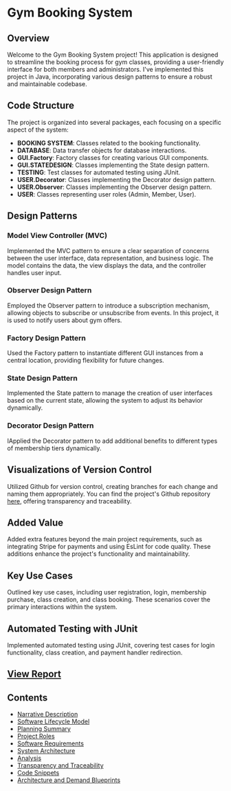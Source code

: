 # Gym Booking System

## Overview

Welcome to the Gym Booking System project! This application is designed to streamline the booking process for gym classes, providing a user-friendly interface for both members and administrators. I've implemented this project in Java, incorporating various design patterns to ensure a robust and maintainable codebase.

## Code Structure

The project is organized into several packages, each focusing on a specific aspect of the system:

- **BOOKING SYSTEM**: Classes related to the booking functionality.
- **DATABASE**: Data transfer objects for database interactions.
- **GUI.Factory**: Factory classes for creating various GUI components.
- **GUI.STATEDESIGN**: Classes implementing the State design pattern.
- **TESTING**: Test classes for automated testing using JUnit.
- **USER.Decorator**: Classes implementing the Decorator design pattern.
- **USER.Observer**: Classes implementing the Observer design pattern.
- **USER**: Classes representing user roles (Admin, Member, User).

## Design Patterns

### Model View Controller (MVC)

Implemented the MVC pattern to ensure a clear separation of concerns between the user interface, data representation, and business logic. The model contains the data, the view displays the data, and the controller handles user input.

### Observer Design Pattern

Employed the Observer pattern to introduce a subscription mechanism, allowing objects to subscribe or unsubscribe from events. In this project, it is used to notify users about gym offers.

### Factory Design Pattern

Used the Factory pattern to instantiate different GUI instances from a central location, providing flexibility for future changes.

### State Design Pattern

Implemented the State pattern to manage the creation of user interfaces based on the current state, allowing the system to adjust its behavior dynamically.

### Decorator Design Pattern

IApplied the Decorator pattern to add additional benefits to different types of membership tiers dynamically.

## Visualizations of Version Control

Utilized Github for version control, creating branches for each change and naming them appropriately. You can find the project's Github repository [here](https://github.com/deLongueHarry/CS4125Proj22), offering transparency and traceability.

## Added Value

Added extra features beyond the main project requirements, such as integrating Stripe for payments and using EsLint for code quality. These additions enhance the project's functionality and maintainability.

## Key Use Cases

Outlined key use cases, including user registration, login, membership purchase, class creation, and class booking. These scenarios cover the primary interactions within the system.

## Automated Testing with JUnit

Implemented automated testing using JUnit, covering test cases for login functionality, class creation, and payment handler redirection.


## [View Report](https://github.com/OliverNagy10/-Gym-Booking-System/blob/main/CS4125%20Project%20Report%20MAIN.pdf)
##  Contents
- [Narrative Description](#narrative-description)
- [Software Lifecycle Model](#software-lifecycle-model)
- [Planning Summary](#planning-summary)
- [Project Roles](#project-roles)
- [Software Requirements](#software-requirements)
- [System Architecture](#system-architecture)
- [Analysis](#analysis)
- [Transparency and Traceability](#transparency-and-traceability)
- [Code Snippets](#code-snippets)
- [Architecture and Demand Blueprints](#architecture-and-demand-blueprints)




